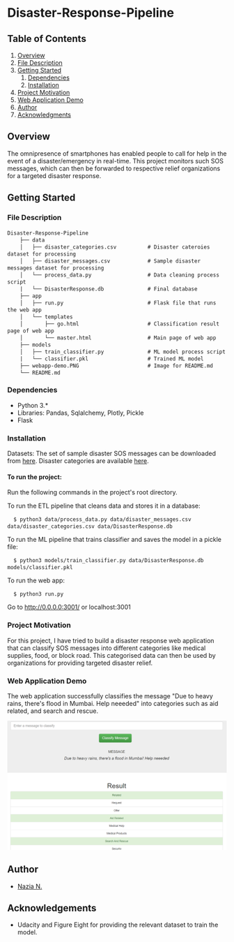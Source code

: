 # Disaster-Response-Pipeline

## Table of Contents

1. [Overview](#overview)
2. [File Description](description)
3. [Getting Started](#getting-started)
    1. [Dependencies](#dependencies)
    2. [Installation](#installation)
4. [Project Motivation](#project-motivation)
5. [Web Application Demo](#demo)
6. [Author](#author)
7. [Acknowledgments](#ack)

## Overview <a name="overview"></a>
The omnipresence of smartphones has enabled people to call for help in the event of a disaster/emergency in real-time. This project monitors such SOS messages, which can then be forwarded to respective relief organizations for a targeted disaster response.

## Getting Started <a name="getting-started"></a>

### File Description <a name="description"></a>
    Disaster-Response-Pipeline
        ├── data                   
        │   ├── disaster_categories.csv          # Disaster cateroies dataset for processing
        │   ├── disaster_messages.csv            # Sample disaster messages dataset for processing
        │   └── process_data.py                  # Data cleaning process script
        |   └── DisasterResponse.db              # Final database
        ├── app     
        │   ├── run.py                           # Flask file that runs the web app
        │   └── templates   
        │       ├── go.html                      # Classification result page of web app
        │       └── master.html                  # Main page of web app
        ├── models
        │   ├── train_classifier.py              # ML model process script
        |   └── classifier.pkl                   # Trained ML model
        ├── webapp-demo.PNG                      # Image for README.md
        └── README.md
    

### Dependencies <a name="dependencies"></a>
* Python 3.*
* Libraries: Pandas, Sqlalchemy, Plotly, Pickle
* Flask

### Installation <a name="installation"></a>

Datasets: The set of sample disaster SOS messages can be downloaded from [here](https://github.com/nazianafis/Disaster-Response-Pipeline/blob/main/data/disaster_messages.csv). Disaster categories are available [here](https://github.com/nazianafis/Disaster-Response-Pipeline/blob/main/data/disaster_categories.csv).

#### To run the project:

Run the following commands in the project's root directory.

To run the ETL pipeline that cleans data and stores it in a database:
```
  $ python3 data/process_data.py data/disaster_messages.csv data/disaster_categories.csv data/DisasterResponse.db
```
To run the ML pipeline that trains classifier and saves the model in a pickle file:
```
  $ python3 models/train_classifier.py data/DisasterResponse.db models/classifier.pkl
```
To run the web app:
```
  $ python3 run.py
```
Go to http://0.0.0.0:3001/ or localhost:3001

### Project Motivation <a name="project-motivation"></a>

For this project, I have tried to build a disaster response web application that can classify SOS messages into different categories like medical supplies, food, or block road. This categorised data can then be used by organizations for providing targeted disaster relief.

### Web Application Demo <a name="demo"></a>

The web application successfully classifies the message "Due to heavy rains, there's flood in Mumbai. Help neeeded" into categories such as aid related, and search and rescue.
 
![demo-image](https://github.com/nazianafis/Disaster-Response-Pipeline/blob/main/webapp-demo.PNG)

## Author <a name="author"></a>
* [Nazia N.](https://github.com/nazianafis)

## Acknowledgements <a name="ack"></a>

* Udacity and Figure Eight for providing the relevant dataset to train the model.
